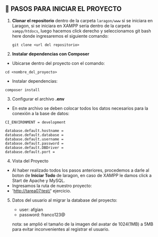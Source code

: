 
## 🚀 PASOS PARA INICIAR EL PROYECTO

1. **Clonar el repositorio** dentro de la carpeta `laragon/www` si se iniciara en Laragon, si se iniciara en XAMPP seria dentro de la carpeta `xampp/htdocs`, luego hacemos click derecho y seleccionamos git bash here donde ingresaremos el siguiente comando:  
   ```
   git clone <url del repositorio>
   ```
2. **Instalar dependencias con Composer**

- Ubicarse dentro del proyecto con el comando:

```
cd <nombre_del_proyecto>
```
- Instalar dependencias:

```
composer install
```

3. Configurar el archivo **.env** 
- En este archivo se deben colocar todos los datos necesarios para la conexión a la base de datos:
```
CI_ENVIRONMENT = development

database.default.hostname =
database.default.database =
database.default.username =
database.default.password =
database.default.DBDriver =
database.default.port =

```
4. Vista del Proyecto
- Al haber realizado todos los pasos anteriores, procedemos a darle al boton de **Iniciar Todo** de laragon, en caso de XAMPP le damos click a Start de Apache y MySQL.
- Ingresamos la ruta de nuestro proyecto:
 - 'http://tarea07.test/' ejercicio.

5. Datos del usuario al migrar la database del proyecto:
    - user: afgian
    - password: franco123@

    nota: se amplió el tamaño de la imagen del avatar de 1024(1MB) a 5MB para evitar inconvenientes al registrar el usuario.
